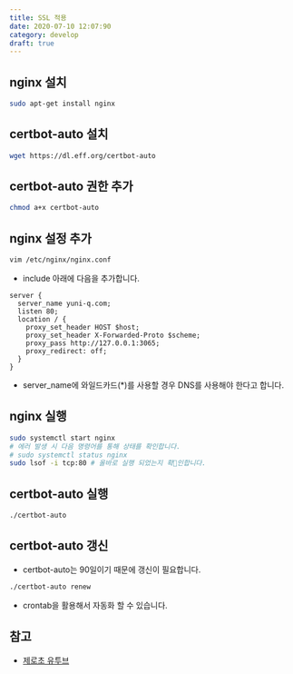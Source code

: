```yaml
---
title: SSL 적용
date: 2020-07-10 12:07:90
category: develop
draft: true
---
```


## nginx 설치

```bash
sudo apt-get install nginx
```

## certbot-auto 설치

```bash
wget https://dl.eff.org/certbot-auto
```

## certbot-auto 권한 추가

```bash
chmod a+x certbot-auto
```

## nginx 설정 추가

```bash
vim /etc/nginx/nginx.conf
```

- include 아래에 다음을 추가합니다.

```vim
server {
  server_name yuni-q.com;
  listen 80;
  location / {
    proxy_set_header HOST $host;
    proxy_set_header X-Forwarded-Proto $scheme;
    proxy_pass http://127.0.0.1:3065;
    proxy_redirect: off;
  }
}
```

- server_name에 와일드카드(\*)를 사용할 경우 DNS를 사용해야 한다고 합니다.

## nginx 실행

```bash
sudo systemctl start nginx
# 에러 발생 시 다음 명령어를 통해 상태를 확인합니다.
# sudo systemctl status nginx
sudo lsof -i tcp:80 # 올바로 실행 되었는지 확인합니다.
```

## certbot-auto 실행

```bash
./certbot-auto
```

## certbot-auto 갱신

- certbot-auto는 90일이기 때문에 갱신이 필요합니다.

```bash
./certbot-auto renew
```

- crontab을 활용해서 자동화 할 수 있습니다.

## 참고

- [제로초 유투브](https://www.youtube.com/channel/UCp-vBtwvBmDiGqjvLjChaJw)
